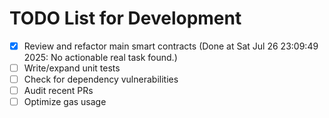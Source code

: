 # TODO List for Development

- [x] Review and refactor main smart contracts  (Done at Sat Jul 26 23:09:49 2025: No actionable real task found.)
- [ ] Write/expand unit tests
- [ ] Check for dependency vulnerabilities
- [ ] Audit recent PRs
- [ ] Optimize gas usage